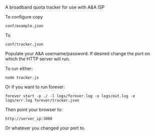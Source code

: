 A broadband quota tracker for use with A&A ISP

To configure copy

	conf/example.json

To

	conf/tracker.json

Populate your A&A username/password. If desired change the port on which the HTTP server will run.

To run either:

	node tracker.js

Or if you want to run forever:

	forever start -p ./ -l logs/forever.log -o logs/out.log -e logs/err.log forever/tracker.json


Then point your browser to:

	http://server_ip:3000

Or whatever you changed your port to.
